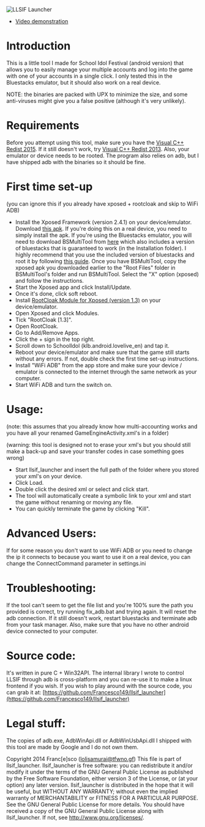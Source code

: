 ![LLSIF Launcher](http://hnng.moe/f/sM)

* [Video demonstration](http://hnng.moe/f/sN)

Introduction
==============
This is a little tool I made for School Idol Festival (android version) 
that allows you to easily manage your multiple accounts and log into the game with one of 
your accounts in a single click.
I only tested this in the Bluestacks emulator, but it should also work on a real device.

NOTE: the binaries are packed with UPX to minimize the size, and some 
anti-viruses might give you a false positive (although it's very unlikely).

Requirements
==============
Before you attempt using this tool, make sure you have the 
[Visual C++ Redist 2015](https://www.microsoft.com/en-us/download/details.aspx?id=48145).
If it still doesn't work, try [Visual C++ Redist 2013](http://www.microsoft.com/en-US/download/details.aspx?id=40784).
Also, your emulator or device needs to be rooted.
The program also relies on adb, but I have shipped adb with the binaries so it should be fine.

First time set-up
==============
(you can ignore this if you already have xposed + rootcloak and skip to WiFi ADB)

* Install the Xposed Framework (version 2.4.1) on your device/emulator.
  Download [this apk](http://dl-xda.xposed.info/modules/de.robv.android.xposed.installer_v25_36cbbc.apk). If you're doing this on a real device, you need to simply install the apk. If you're using the Bluestacks emulator, you will need to download BSMultiTool from [here](http://www.mediafire.com/download/xmzvr6oo2oc62fe/BSMultiTool.rar) which also includes a version of bluestacks that is guaranteed to work (in the Installation folder). I highly recommend that you use the included version of bluestacks and root it by following [this guide](http://www.thewally1987.com/how-to-root-bluestacks-2014.html). Once you have BSMultiTool, copy the xposed apk you downloaded earlier to the "Root Files" folder in BSMultiTool's folder and run BSMultiTool. Select the "X" option (xposed) and follow the instructions.
* Start the Xposed app and click Install/Update.
* Once it's done, click soft reboot.
* Install 
  [RootCloak Module for Xposed (version 1.3)](http://dl-xda.xposed.info/modules/com.devadvance.rootcloak_v4_5a7037.apk) on your device/emulator.
* Open Xposed and click Modules.
* Tick "RootCloak [1.3]".
* Open RootCloak.
* Go to Add/Remove Apps.
* Click the + sign in the top right.
* Scroll down to SchoolIdol (klb.android.lovelive_en) and tap it.
* Reboot your device/emulator and make sure that the game still starts without any errors. If not, double check the first time set-up instructions.
* Install "WiFi ADB" from the app store and make sure your device / emulator is connected to the internet through the same network as your computer.
* Start WiFi ADB and turn the switch on.

Usage:
==============
(note: this assumes that you already know how multi-accounting works and you have all your 
 renamed GameEngineActivity.xml's in a folder)

(warning: this tool is designed not to erase your xml's but you should still make a back-up 
 and save your transfer codes in case something goes wrong)

* Start llsif_launcher and insert the full path of the folder where you stored your xml's 
  on your device.
* Click Load.
* Double click the desired xml or select and click start.
* The tool will automatically create a symbolic link to your xml and start the game without 
  renaming or moving any file.
* You can quickly terminate the game by clicking "Kill".

Advanced Users:
==============
If for some reason you don't want to use WiFi ADB or you need to change the ip it connects 
to because you want to use it on a real device, you can change the ConnectCommand parameter 
in settings.ini

Troubleshooting:
==============
If the tool can't seem to get the file list and you're 100% sure the path you provided is 
correct, try running fix_adb.bat and trying again. It will reset the adb connection.
If it still doesn't work, restart bluestacks and terminate adb from your task manager.
Also, make sure that you have no other android device connected to your computer.

Source code:
==============
It's written in pure C + Win32API. The internal library I wrote to control LLSIF through adb 
is cross-platform and you can re-use it to make a linux frontend if you wish.
If you wish to play around with the source code, you can grab it at: 
[https://github.com/Francesco149/llsif_launcher](https://github.com/Francesco149/llsif_launcher)

Legal stuff:
==============
The copies of adb.exe, AdbWinApi.dll or AdbWinUsbApi.dll I shipped with this tool are made 
by Google and I do not own them.

Copyright 2014 Franc[e]sco (lolisamurai@tfwno.gf)
This file is part of llsif_launcher.
llsif_launcher is free software: you can redistribute it and/or modify
it under the terms of the GNU General Public License as published by
the Free Software Foundation, either version 3 of the License, or
(at your option) any later version.
llsif_launcher is distributed in the hope that it will be useful,
but WITHOUT ANY WARRANTY; without even the implied warranty of
MERCHANTABILITY or FITNESS FOR A PARTICULAR PURPOSE. See the
GNU General Public License for more details.
You should have received a copy of the GNU General Public License
along with llsif_launcher. If not, see <http://www.gnu.org/licenses/>.
